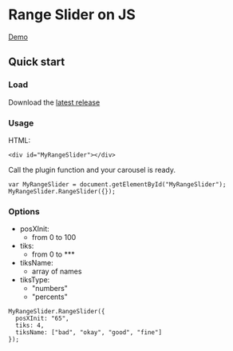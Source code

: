 # Range Slider on JS

[Demo](Http://val-alt.github.io/range.slider)

## Quick start

### Load
Download the [latest release](Http://github.com/Val-alt/range.slider/tree/master/dist/)

### Usage
HTML:
```
<div id="MyRangeSlider"></div>
```

Call the plugin function and your carousel is ready.

```
var MyRangeSlider = document.getElementById("MyRangeSlider");
MyRangeSlider.RangeSlider({});
```

### Options
- posXInit:
    - from 0 to 100
- tiks:
    - from 0 to ***
- tiksName:
    - array of names
- tiksType:
    - "numbers"
    - "percents"
```
MyRangeSlider.RangeSlider({
  posXInit: "65",
  tiks: 4,
  tiksName: ["bad", "okay", "good", "fine"]
});
```